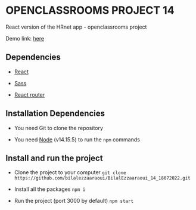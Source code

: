 # OPENCLASSROOMS PROJECT 14

React version of the HRnet app - openclassrooms project

Demo link: [here](https://hrnet-50936.firebaseapp.com/)

## Dependencies

- [React](https://reactjs.org/) 

- [Sass](https://www.npmjs.com/package/sass) 

- [React router](https://reactrouter.com/) 


## Installation Dependencies

- You need Git to clone the repository

- You need [Node](https://nodejs.org/en/) (v14.15.5) to run the `npm` commands

## Install and run the project

- Clone the project to your computer
  `git clone https://github.com/bilalezzaaraoui/BilalEzzaaraoui_14_18072022.git`

- Install all the packages
  `npm i`

- Run the project (port 3000 by default)
  `npm start`
